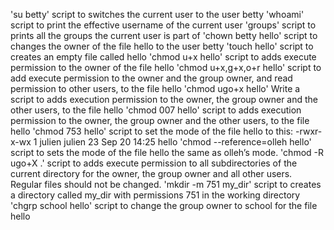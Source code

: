 'su betty' script to switches the current user to the user betty
'whoami' script to print the effective username of the current user
'groups' script to prints all the groups the current user is part of
'chown betty hello' script to changes the owner of the file hello to the user betty
'touch hello' script to creates an empty file called hello
'chmod u+x hello' script to adds execute permission to the owner of the file hello
'chmod u+x,g+x,o+r hello' script to add execute permission to the owner and the group owner, and read permission to other users, to the file hello
'chmod ugo+x hello' Write a script to adds execution permission to the owner, the group owner and the other users, to the file hello
'chmod 007 hello' script to adds execution permission to the owner, the group owner and the other users, to the file hello
'chmod 753 hello' script to set the mode of the file hello to this: -rwxr-x-wx 1 julien julien 23 Sep 20 14:25 hello
'chmod --reference=olleh hello' script to sets the mode of the file hello the same as olleh’s mode.
'chmod -R ugo+X .' script to adds execute permission to all subdirectories of the current directory for the owner, the group owner and all other users. Regular files should not be changed.
'mkdir -m 751 my_dir' script to creates a directory called my_dir with permissions 751 in the working directory
'chgrp school hello' script to change the group owner to school for the file hello

